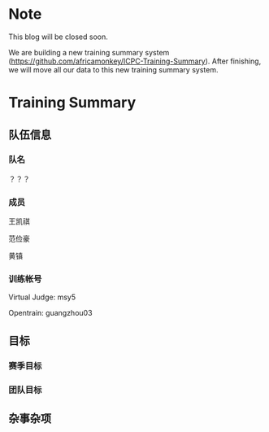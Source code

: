 # Note

This blog will be closed soon. 

We are building a new training summary system (https://github.com/africamonkey/ICPC-Training-Summary). After finishing, we will move all our data to this new training summary system. 

# Training Summary

## 队伍信息

### 队名

？？？

### 成员

王凯祺

范俭豪

黄镇

### 训练帐号

Virtual Judge: msy5

Opentrain: guangzhou03

## 目标

### 赛季目标

### 团队目标

## 杂事杂项
